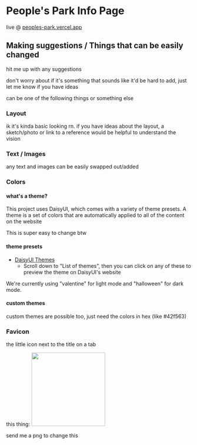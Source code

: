 # People's Park Info Page

live @ [peoples-park.vercel.app](https://peoples-park.vercel.app/)

## Making suggestions / Things that can be easily changed

hit me up with any suggestions

don't worry about if it's something that sounds like it'd be hard to add, just let me know if you have ideas

can be one of the following things or something else

### Layout

ik it's kinda basic looking rn. if you have ideas about the layout, a sketch/photo or link to a reference would be helpful to understand the vision

### Text / Images

any text and images can be easily swapped out/added

### Colors

#### what's a theme?

This project uses DaisyUI, which comes with a variety of theme presets. A theme is a set of colors that are automatically applied to all of the content on the website

This is super easy to change btw

#### theme presets

* [DaisyUI Themes](https://daisyui.com/docs/themes/)
  * Scroll down to "List of themes", then you can click on any of these to preview the theme on DaisyUI's website

We're currently using "valentine" for light mode and "halloween" for dark mode.

#### custom themes

custom themes are possible too, just need the colors in hex (like #42f563)

### Favicon

the little icon next to the title on a tab

this thing:
<img src="https://bst.icons8.com/wp-content/uploads/2020/08/favicon-design-icons8-blog.jpg" width="200" />

send me a png to change this
